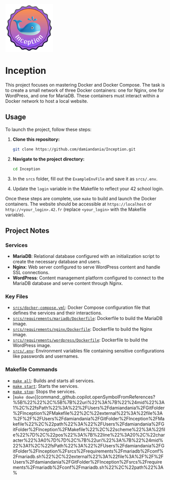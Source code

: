 <p>
<img src="https://github.com/damiandania/damiandania/blob/main/Pics/Inception.png"
	alt="Project pic" width="150" height="150"/>
</p>

# Inception

This project focuses on mastering Docker and Docker Compose. The task is to create a small network of three Docker containers: one for Nginx, one for WordPress, and one for MariaDB. These containers must interact within a Docker network to host a local website.

## Usage

To launch the project, follow these steps:


1. **Clone this repository:**
	```bash
	git clone https://github.com/damiandania/Inception.git

2. **Navigate to the project directory:**
	```bash
	cd Inception

3. In the `srcs` folder, fill out the `ExampleEnvFile` and save it as `srcs/.env`.

4. Update the `login` variable in the Makefile to reflect your 42 school login.

Once these steps are complete, use `make` to build and launch the Docker containers.
The website should be accessible at `https://localhost` or `http://<your_login>.42.fr` (replace `<your_login>` with the Makefile variable).

## Project Notes

### Services

- **MariaDB**: Relational database configured with an initialization script to create the necessary database and users.
- **Nginx**: Web server configured to serve WordPress content and handle SSL connections.
- **WordPress**: Content management platform configured to connect to the MariaDB database and serve content through Nginx.

### Key Files

- [`srcs/docker-compose.yml`](command:_github.copilot.openRelativePath?%5B%7B%22scheme%22%3A%22file%22%2C%22authority%22%3A%22%22%2C%22path%22%3A%22%2FUsers%2Fdamiandania%2FGitFolder%2FInception%2Fsrcs%2Fdocker-compose.yml%22%2C%22query%22%3A%22%22%2C%22fragment%22%3A%22%22%7D%5D "/Users/damiandania/GitFolder/Inception/srcs/docker-compose.yml"): Docker Compose configuration file that defines the services and their interactions.
- [`srcs/requirements/mariadb/Dockerfile`](command:_github.copilot.openRelativePath?%5B%7B%22scheme%22%3A%22file%22%2C%22authority%22%3A%22%22%2C%22path%22%3A%22%2FUsers%2Fdamiandania%2FGitFolder%2FInception%2Fsrcs%2Frequirements%2Fmariadb%2FDockerfile%22%2C%22query%22%3A%22%22%2C%22fragment%22%3A%22%22%7D%5D "/Users/damiandania/GitFolder/Inception/srcs/requirements/mariadb/Dockerfile"): Dockerfile to build the MariaDB image.
- [`srcs/requirements/nginx/Dockerfile`](command:_github.copilot.openRelativePath?%5B%7B%22scheme%22%3A%22file%22%2C%22authority%22%3A%22%22%2C%22path%22%3A%22%2FUsers%2Fdamiandania%2FGitFolder%2FInception%2Fsrcs%2Frequirements%2Fnginx%2FDockerfile%22%2C%22query%22%3A%22%22%2C%22fragment%22%3A%22%22%7D%5D "/Users/damiandania/GitFolder/Inception/srcs/requirements/nginx/Dockerfile"): Dockerfile to build the Nginx image.
- [`srcs/requirements/wordpress/Dockerfile`](command:_github.copilot.openRelativePath?%5B%7B%22scheme%22%3A%22file%22%2C%22authority%22%3A%22%22%2C%22path%22%3A%22%2FUsers%2Fdamiandania%2FGitFolder%2FInception%2Fsrcs%2Frequirements%2Fwordpress%2FDockerfile%22%2C%22query%22%3A%22%22%2C%22fragment%22%3A%22%22%7D%5D "/Users/damiandania/GitFolder/Inception/srcs/requirements/wordpress/Dockerfile"): Dockerfile to build the WordPress image.
- [`srcs/.env`](command:_github.copilot.openRelativePath?%5B%7B%22scheme%22%3A%22file%22%2C%22authority%22%3A%22%22%2C%22path%22%3A%22%2FUsers%2Fdamiandania%2FGitFolder%2FInception%2Fsrcs%2F.env%22%2C%22query%22%3A%22%22%2C%22fragment%22%3A%22%22%7D%5D "/Users/damiandania/GitFolder/Inception/srcs/.env"): Environment variables file containing sensitive configurations like passwords and usernames.

### Makefile Commands

- [`make all`](command:_github.copilot.openSymbolFromReferences?%5B%22%22%2C%5B%7B%22uri%22%3A%7B%22%24mid%22%3A1%2C%22fsPath%22%3A%22%2FUsers%2Fdamiandania%2FGitFolder%2FInception%2FMakefile%22%2C%22external%22%3A%22file%3A%2F%2F%2FUsers%2Fdamiandania%2FGitFolder%2FInception%2FMakefile%22%2C%22path%22%3A%22%2FUsers%2Fdamiandania%2FGitFolder%2FInception%2FMakefile%22%2C%22scheme%22%3A%22file%22%7D%2C%22pos%22%3A%7B%22line%22%3A9%2C%22character%22%3A0%7D%7D%2C%7B%22uri%22%3A%7B%22%24mid%22%3A1%2C%22fsPath%22%3A%22%2FUsers%2Fdamiandania%2FGitFolder%2FInception%2Fsrcs%2Frequirements%2Fmariadb%2FDockerfile%22%2C%22external%22%3A%22file%3A%2F%2F%2FUsers%2Fdamiandania%2FGitFolder%2FInception%2Fsrcs%2Frequirements%2Fmariadb%2FDockerfile%22%2C%22path%22%3A%22%2FUsers%2Fdamiandania%2FGitFolder%2FInception%2Fsrcs%2Frequirements%2Fmariadb%2FDockerfile%22%2C%22scheme%22%3A%22file%22%7D%2C%22pos%22%3A%7B%22line%22%3A3%2C%22character%22%3A14%7D%7D%2C%7B%22uri%22%3A%7B%22%24mid%22%3A1%2C%22fsPath%22%3A%22%2FUsers%2Fdamiandania%2FGitFolder%2FInception%2Fsrcs%2Frequirements%2Fnginx%2FDockerfile%22%2C%22external%22%3A%22file%3A%2F%2F%2FUsers%2Fdamiandania%2FGitFolder%2FInception%2Fsrcs%2Frequirements%2Fnginx%2FDockerfile%22%2C%22path%22%3A%22%2FUsers%2Fdamiandania%2FGitFolder%2FInception%2Fsrcs%2Frequirements%2Fnginx%2FDockerfile%22%2C%22scheme%22%3A%22file%22%7D%2C%22pos%22%3A%7B%22line%22%3A3%2C%22character%22%3A13%7D%7D%2C%7B%22uri%22%3A%7B%22%24mid%22%3A1%2C%22fsPath%22%3A%22%2FUsers%2Fdamiandania%2FGitFolder%2FInception%2Fsrcs%2Frequirements%2Fwordpress%2Fconf%2Fwordpress.sh%22%2C%22external%22%3A%22file%3A%2F%2F%2FUsers%2Fdamiandania%2FGitFolder%2FInception%2Fsrcs%2Frequirements%2Fwordpress%2Fconf%2Fwordpress.sh%22%2C%22path%22%3A%22%2FUsers%2Fdamiandania%2FGitFolder%2FInception%2Fsrcs%2Frequirements%2Fwordpress%2Fconf%2Fwordpress.sh%22%2C%22scheme%22%3A%22file%22%7D%2C%22pos%22%3A%7B%22line%22%3A4%2C%22character%22%3A10%7D%7D%2C%7B%22uri%22%3A%7B%22%24mid%22%3A1%2C%22fsPath%22%3A%22%2FUsers%2Fdamiandania%2FGitFolder%2FInception%2Fsrcs%2Frequirements%2Fwordpress%2FDockerfile%22%2C%22external%22%3A%22file%3A%2F%2F%2FUsers%2Fdamiandania%2FGitFolder%2FInception%2Fsrcs%2Frequirements%2Fwordpress%2FDockerfile%22%2C%22path%22%3A%22%2FUsers%2Fdamiandania%2FGitFolder%2FInception%2Fsrcs%2Frequirements%2Fwordpress%2FDockerfile%22%2C%22scheme%22%3A%22file%22%7D%2C%22pos%22%3A%7B%22line%22%3A3%2C%22character%22%3A14%7D%7D%5D%5D "Go to definition"): Builds and starts all services.
- [`make start`](command:_github.copilot.openSymbolFromReferences?%5B%22%22%2C%5B%7B%22uri%22%3A%7B%22%24mid%22%3A1%2C%22fsPath%22%3A%22%2FUsers%2Fdamiandania%2FGitFolder%2FInception%2FMakefile%22%2C%22external%22%3A%22file%3A%2F%2F%2FUsers%2Fdamiandania%2FGitFolder%2FInception%2FMakefile%22%2C%22path%22%3A%22%2FUsers%2Fdamiandania%2FGitFolder%2FInception%2FMakefile%22%2C%22scheme%22%3A%22file%22%7D%2C%22pos%22%3A%7B%22line%22%3A14%2C%22character%22%3A0%7D%7D%2C%7B%22uri%22%3A%7B%22%24mid%22%3A1%2C%22fsPath%22%3A%22%2FUsers%2Fdamiandania%2FGitFolder%2FInception%2Fsrcs%2Fdocker-compose.yml%22%2C%22external%22%3A%22file%3A%2F%2F%2FUsers%2Fdamiandania%2FGitFolder%2FInception%2Fsrcs%2Fdocker-compose.yml%22%2C%22path%22%3A%22%2FUsers%2Fdamiandania%2FGitFolder%2FInception%2Fsrcs%2Fdocker-compose.yml%22%2C%22scheme%22%3A%22file%22%7D%2C%22pos%22%3A%7B%22line%22%3A11%2C%22character%22%3A6%7D%7D%2C%7B%22uri%22%3A%7B%22%24mid%22%3A1%2C%22fsPath%22%3A%22%2FUsers%2Fdamiandania%2FGitFolder%2FInception%2Fsrcs%2Frequirements%2Fmariadb%2Fconf%2Fmariadb.sh%22%2C%22external%22%3A%22file%3A%2F%2F%2FUsers%2Fdamiandania%2FGitFolder%2FInception%2Fsrcs%2Frequirements%2Fmariadb%2Fconf%2Fmariadb.sh%22%2C%22path%22%3A%22%2FUsers%2Fdamiandania%2FGitFolder%2FInception%2Fsrcs%2Frequirements%2Fmariadb%2Fconf%2Fmariadb.sh%22%2C%22scheme%22%3A%22file%22%7D%2C%22pos%22%3A%7B%22line%22%3A2%2C%22character%22%3A16%7D%7D%5D%5D "Go to definition"): Starts the services.
- [`make stop`](command:_github.copilot.openSymbolFromReferences?%5B%22%22%2C%5B%7B%22uri%22%3A%7B%22%24mid%22%3A1%2C%22fsPath%22%3A%22%2FUsers%2Fdamiandania%2FGitFolder%2FInception%2FMakefile%22%2C%22external%22%3A%22file%3A%2F%2F%2FUsers%2Fdamiandania%2FGitFolder%2FInception%2FMakefile%22%2C%22path%22%3A%22%2FUsers%2Fdamiandania%2FGitFolder%2FInception%2FMakefile%22%2C%22scheme%22%3A%22file%22%7D%2C%22pos%22%3A%7B%22line%22%3A17%2C%22character%22%3A0%7D%7D%2C%7B%22uri%22%3A%7B%22%24mid%22%3A1%2C%22fsPath%22%3A%22%2FUsers%2Fdamiandania%2FGitFolder%2FInception%2Fsrcs%2Fdocker-compose.yml%22%2C%22external%22%3A%22file%3A%2F%2F%2FUsers%2Fdamiandania%2FGitFolder%2FInception%2Fsrcs%2Fdocker-compose.yml%22%2C%22path%22%3A%22%2FUsers%2Fdamiandania%2FGitFolder%2FInception%2Fsrcs%2Fdocker-compose.yml%22%2C%22scheme%22%3A%22file%22%7D%2C%22pos%22%3A%7B%22line%22%3A11%2C%22character%22%3A20%7D%7D%5D%5D "Go to definition"): Stops the services.
- [`make down`](command:_github.copilot.openSymbolFromReferences?%5B%22%22%2C%5B%7B%22uri%22%3A%7B%22%24mid%22%3A1%2C%22fsPath%22%3A%22%2FUsers%2Fdamiandania%2FGitFolder%2FInception%2FMakefile%22%2C%22external%22%3A%22file%3A%2F%2F%2FUsers%2Fdamiandania%2FGitFolder%2FInception%2FMakefile%22%2C%22path%22%3A%22%2FUsers%2Fdamiandania%2FGitFolder%2FInception%2FMakefile%22%2C%22scheme%22%3A%22file%22%7D%2C%22pos%22%3A%7B%22line%22%3A20%2C%22character%22%3A0%7D%7D%2C%7B%22uri%22%3A%7B%22%24mid%22%3A1%2C%22fsPath%22%3A%22%2FUsers%2Fdamiandania%2FGitFolder%2FInception%2Fsrcs%2Frequirements%2Fmariadb%2Fconf%2Fmariadb.sh%22%2C%22external%22%3A%22file%3A%2F%2F%2FUsers%2Fdamiandania%2FGitFolder%2FInception%2Fsrcs%2Frequirements%2Fmariadb%2Fconf%2Fmariadb.sh%22%2C%22path%22%3A%

